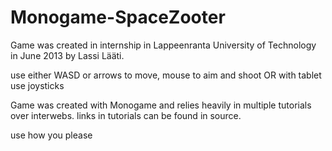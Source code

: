 Monogame-SpaceZooter
====================
Game was created in internship in Lappeenranta University of Technology in June 2013 by Lassi Lääti.

use either WASD or arrows to move, mouse to aim and shoot
OR with tablet use joysticks

Game was created with Monogame and relies heavily in multiple tutorials over interwebs. 
links in tutorials can be found in source.

use how you please
